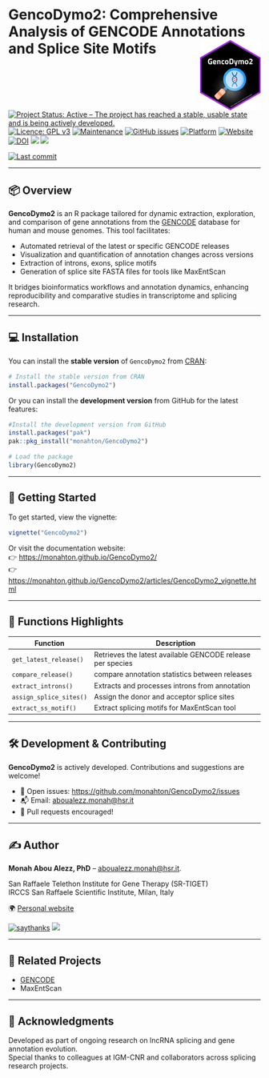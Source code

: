 
<!-- README.md is generated from README.Rmd. Please edit that file -->

# GencoDymo2: Comprehensive Analysis of GENCODE Annotations and Splice Site Motifs <img src="man/figures/GencoDymo2_logo.png" align="right" height="140"/>

[![Project Status: Active – The project has reached a stable, usable
state and is being actively
developed.](https://www.repostatus.org/badges/latest/active.svg)](https://www.repostatus.org/#active)
[![Licence: GPL
v3](https://img.shields.io/badge/license-GPL--3-blue.svg)](https://www.gnu.org/licenses/gpl-3.0)
[![Maintenance](https://img.shields.io/badge/Maintained%3F-yes-green.svg)](https://github.com/monahton)
[![GitHub
issues](https://img.shields.io/github/issues/monahton/GencoDymo2)](https://github.com/monahton/GencoDymo2/issues)
[![Platform](https://img.shields.io/badge/platform-all-green)](https://cran.r-project.org/)
[![Website](https://img.shields.io/badge/docs-website-blue)](https://monahton.github.io/GencoDymo2/)
[![DOI](https://zenodo.org/badge/DOI/10.5281/zenodo.15302316.svg)](https://doi.org/10.5281/zenodo.15302316)
[![](https://www.r-pkg.org/badges/version/GencoDymo2?color=green)](https://cran.r-project.org/package=GencoDymo2)
[![](http://cranlogs.r-pkg.org/badges/grand-total/GencoDymo2?color=green)](https://cran.r-project.org/package=GencoDymo2)

[![Last
commit](https://img.shields.io/github/last-commit/monahton/GencoDymo2)](https://github.com/monahton/GencoDymo2/commits/main)

------------------------------------------------------------------------

## 📦 Overview

**GencoDymo2** is an R package tailored for dynamic extraction,
exploration, and comparison of gene annotations from the
[GENCODE](https://www.gencodegenes.org) database for human and mouse
genomes. This tool facilitates:

- Automated retrieval of the latest or specific GENCODE releases
- Visualization and quantification of annotation changes across versions
- Extraction of introns, exons, splice motifs
- Generation of splice site FASTA files for tools like MaxEntScan

It bridges bioinformatics workflows and annotation dynamics, enhancing
reproducibility and comparative studies in transcriptome and splicing
research.

------------------------------------------------------------------------

## 💻 Installation

You can install the **stable version** of `GencoDymo2` from
[CRAN](https://cran.r-project.org/package=GencoDymo2):

``` r
# Install the stable version from CRAN
install.packages("GencoDymo2")
```

Or you can install the **development version** from GitHub for the
latest features:

``` r
#Install the development version from GitHub
install.packages("pak")
pak::pkg_install("monahton/GencoDymo2")
```

``` r
# Load the package
library(GencoDymo2)
```

------------------------------------------------------------------------

## 🚀 Getting Started

To get started, view the vignette:

``` r
vignette("GencoDymo2")
```

Or visit the documentation website:  
👉 <https://monahton.github.io/GencoDymo2/>  
👉 <https://monahton.github.io/GencoDymo2/articles/GencoDymo2_vignette.html>

------------------------------------------------------------------------

## 📁 Functions Highlights

| Function | Description |
|----|----|
| `get_latest_release()` | Retrieves the latest available GENCODE release per species |
| `compare_release()` | compare annotation statistics between releases |
| `extract_introns()` | Extracts and processes introns from annotation |
| `assign_splice_sites()` | Assign the donor and acceptor splice sites |
| `extract_ss_motif()` | Extract splicing motifs for MaxEntScan tool |

------------------------------------------------------------------------

## 🛠️ Development & Contributing

**GencoDymo2** is actively developed. Contributions and suggestions are
welcome!

- 🔧 Open issues: <https://github.com/monahton/GencoDymo2/issues>
- 📬 Email: <aboualezz.monah@hsr.it>
- 🤝 Pull requests encouraged!

------------------------------------------------------------------------

## :writing_hand: Author

**Monah Abou Alezz, PhD** – <aboualezz.monah@hsr.it>.

San Raffaele Telethon Institute for Gene Therapy (SR-TIGET)  
IRCCS San Raffaele Scientific Institute, Milan, Italy

🌍 [Personal website](https://monahton.github.io)

[![saythanks](https://img.shields.io/badge/say-thanks-ff69b4.svg)](https://saythanks.io/to/monahton)
[![](https://img.shields.io/badge/follow%20me%20on-LinkedIn-blue.svg)](https://linkedin.com/in/monah-abou-alezz-phd-06a948ba)

------------------------------------------------------------------------

## 🧪 Related Projects

- [GENCODE](https://www.gencodegenes.org)
- MaxEntScan

------------------------------------------------------------------------

## 📣 Acknowledgments

Developed as part of ongoing research on lncRNA splicing and gene
annotation evolution.  
Special thanks to colleagues at IGM-CNR and collaborators across
splicing research projects.
